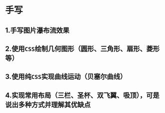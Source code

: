 # 手写

## 1.手写图片瀑布流效果

## 2.使用`CSS`绘制几何图形（圆形、三角形、扇形、菱形等）

## 3.使用纯`CSS`实现曲线运动（贝塞尔曲线）

## 4.实现常用布局（三栏、圣杯、双飞翼、吸顶），可是说出多种方式并理解其优缺点

